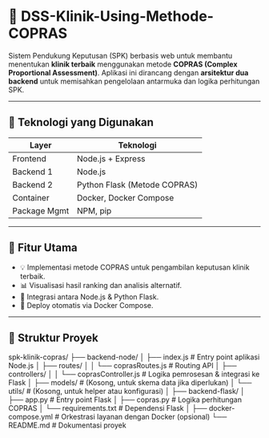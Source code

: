 # 🏥 DSS-Klinik-Using-Methode-COPRAS

Sistem Pendukung Keputusan (SPK) berbasis web untuk membantu menentukan **klinik terbaik** menggunakan metode **COPRAS (Complex Proportional Assessment)**. Aplikasi ini dirancang dengan **arsitektur dua backend** untuk memisahkan pengelolaan antarmuka dan logika perhitungan SPK.

---

## 🔧 Teknologi yang Digunakan

| Layer         | Teknologi     |
|---------------|----------------|
| Frontend      | Node.js + Express |
| Backend 1     | Node.js         |
| Backend 2     | Python Flask (Metode COPRAS) |
| Container     | Docker, Docker Compose |
| Package Mgmt  | NPM, pip       |

---

## 🚀 Fitur Utama

- 💡 Implementasi metode COPRAS untuk pengambilan keputusan klinik terbaik.
- 📊 Visualisasi hasil ranking dan analisis alternatif.
- 🔌 Integrasi antara Node.js & Python Flask.
- 🐳 Deploy otomatis via Docker Compose.

---

## 🧱 Struktur Proyek

spk-klinik-copras/
├── backend-node/
│ ├── index.js # Entry point aplikasi Node.js
│ ├── routes/
│ │ └── coprasRoutes.js # Routing API
│ ├── controllers/
│ │ └── coprasController.js # Logika pemrosesan & integrasi ke Flask
│ ├── models/ # (Kosong, untuk skema data jika diperlukan)
│ └── utils/ # (Kosong, untuk helper atau konfigurasi)
│
├── backend-flask/
│ ├── app.py # Entry point Flask
│ ├── copras.py # Logika perhitungan COPRAS
│ └── requirements.txt # Dependensi Flask
│
├── docker-compose.yml # Orkestrasi layanan dengan Docker (opsional)
└── README.md # Dokumentasi proyek


